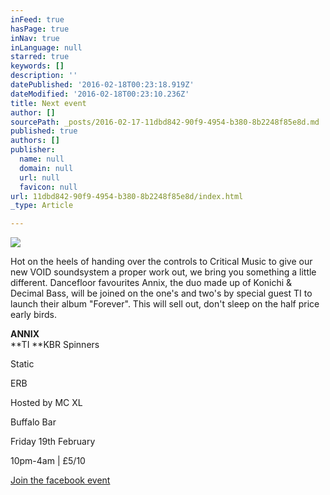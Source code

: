 ```yaml
---
inFeed: true
hasPage: true
inNav: true
inLanguage: null
starred: true
keywords: []
description: ''
datePublished: '2016-02-18T00:23:18.919Z'
dateModified: '2016-02-18T00:23:10.236Z'
title: Next event
author: []
sourcePath: _posts/2016-02-17-11dbd842-90f9-4954-b380-8b2248f85e8d.md
published: true
authors: []
publisher:
  name: null
  domain: null
  url: null
  favicon: null
url: 11dbd842-90f9-4954-b380-8b2248f85e8d/index.html
_type: Article

---
```

![](https://s3-us-west-2.amazonaws.com/the-grid-img/p/0273029cf23d2e418f92889917c891f165cf13de.jpg)

Hot on the heels of handing over the controls to Critical Music to give our new VOID soundsystem a proper work out, we bring you something a little different. Dancefloor favourites Annix, the duo made up of Konichi & Decimal Bass, will be joined on the one's and two's by special guest TI to launch their album "Forever". This will sell out, don't sleep on the half price early birds.

**ANNIX**  
**TI
**KBR Spinners
  
Static
  
ERB
  
Hosted by MC XL 

Buffalo Bar 

Friday 19th February
  
10pm-4am | £5/10

[Join the facebook event][0]

[0]: https://www.facebook.com/events/211575649190778/